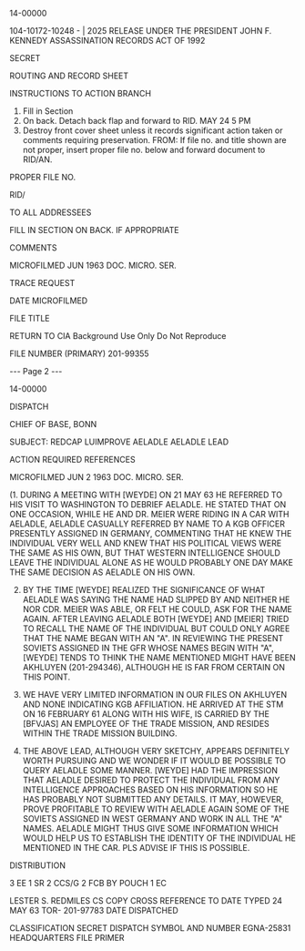 14-00000

104-10172-10248 - | 2025 RELEASE UNDER THE PRESIDENT JOHN F. KENNEDY ASSASSINATION RECORDS ACT OF 1992

SECRET

ROUTING AND RECORD SHEET

INSTRUCTIONS
TO ACTION BRANCH
1. Fill in Section
2. On back. Detach back
flap and forward to RID. MAY 24 5 PM
2. Destroy front cover sheet unless it
records significant action taken or
comments requiring preservation.
FROM:
If file no. and title shown are not
proper, insert proper file no. below
and forward document to RID/AN.

PROPER FILE NO.

RID/

TO ALL ADDRESSEES

FILL IN SECTION ON BACK. IF APPROPRIATE

COMMENTS

MICROFILMED
JUN 1963
DOC. MICRO. SER.

TRACE
REQUEST

DATE MICROFILMED

FILE TITLE

RETURN TO CIA
Background Use Only
Do Not Reproduce

FILE NUMBER (PRIMARY)
201-99355

--- Page 2 ---

14-00000

DISPATCH

CHIEF OF BASE, BONN

SUBJECT: REDCAP LUIMPROVE AELADLE
AELADLE LEAD

ACTION REQUIRED REFERENCES

MICROFILMED
JUN 2 1963
DOC. MICRO. SER.

(1. DURING A MEETING WITH [WEYDE] ON 21 MAY 63 HE REFERRED
TO HIS VISIT TO WASHINGTON TO DEBRIEF AELADLE. HE STATED THAT ON
ONE OCCASION, WHILE HE AND DR. MEIER WERE RIDING IN A CAR WITH AELADLE,
AELADLE CASUALLY REFERRED BY NAME TO A KGB OFFICER PRESENTLY ASSIGNED
IN GERMANY, COMMENTING THAT HE KNEW THE INDIVIDUAL VERY WELL AND
KNEW THAT HIS POLITICAL VIEWS WERE THE SAME AS HIS OWN, BUT THAT
WESTERN INTELLIGENCE SHOULD LEAVE THE INDIVIDUAL ALONE AS HE WOULD
PROBABLY ONE DAY MAKE THE SAME DECISION AS AELADLE ON HIS OWN.

2. BY THE TIME [WEYDE] REALIZED THE SIGNIFICANCE OF WHAT
AELADLE WAS SAYING THE NAME HAD SLIPPED BY AND NEITHER HE NOR
CDR. MEIER WAS ABLE, OR FELT HE COULD, ASK FOR THE NAME AGAIN. AFTER
LEAVING AELADLE BOTH [WEYDE] AND [MEIER] TRIED TO RECALL THE NAME OF THE
INDIVIDUAL BUT COULD ONLY AGREE THAT THE NAME BEGAN WITH AN "A".
IN REVIEWING THE PRESENT SOVIETS ASSIGNED IN THE GFR WHOSE NAMES
BEGIN WITH "A", [WEYDE] TENDS TO THINK THE NAME MENTIONED MIGHT HAVE
BEEN AKHLUYEN (201-294346), ALTHOUGH HE IS FAR FROM CERTAIN ON THIS
POINT.

3. WE HAVE VERY LIMITED INFORMATION IN OUR FILES ON AKHLUYEN
AND NONE INDICATING KGB AFFILIATION. HE ARRIVED AT THE STM ON
16 FEBRUARY 61 ALONG WITH HIS WIFE, IS CARRIED BY THE [BFVJAS] AN
EMPLOYEE OF THE TRADE MISSION, AND RESIDES WITHIN THE TRADE MISSION
BUILDING.

4. THE ABOVE LEAD, ALTHOUGH VERY SKETCHY, APPEARS DEFINITELY
WORTH PURSUING AND WE WONDER IF IT WOULD BE POSSIBLE TO QUERY AELADLE
SOME MANNER. [WEYDE] HAD THE IMPRESSION THAT AELADLE DESIRED TO PROTECT
THE INDIVIDUAL FROM ANY INTELLIGENCE APPROACHES BASED ON HIS INFORMATION
SO HE HAS PROBABLY NOT SUBMITTED ANY DETAILS. IT MAY, HOWEVER, PROVE
PROFITABLE TO REVIEW WITH AELADLE AGAIN SOME OF THE SOVIETS ASSIGNED IN
WEST GERMANY AND WORK IN ALL THE "A" NAMES. AELADLE MIGHT THUS GIVE
SOME INFORMATION WHICH WOULD HELP US TO ESTABLISH THE IDENTITY OF THE
INDIVIDUAL HE MENTIONED IN THE CAR. PLS ADVISE IF THIS IS POSSIBLE.

DISTRIBUTION

3 EE
1 SR
2 CCS/G
2 FCB
BY POUCH
1 EC

LESTER S. REDMILES
CS COPY
CROSS REFERENCE TO
DATE TYPED
24 MAY 63 TOR-
201-97783
DATE DISPATCHED

CLASSIFICATION
SECRET
DISPATCH SYMBOL AND NUMBER
EGNA-25831
HEADQUARTERS FILE PRIMER
